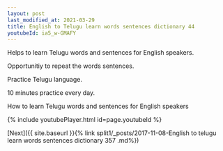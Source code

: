 ```yaml
---
layout: post
last_modified_at: 2021-03-29
title: English to Telugu learn words sentences dictionary 44 
youtubeId: ia5_w-GMAFY
---
```

 
 
Helps to learn Telugu words and sentences for English speakers.

Opportunitiy to repeat the words sentences. 

Practice Telugu language. 
 
10 minutes practice every day. 
 
How to learn Telugu words and sentences for English speakers 
 
{% include youtubePlayer.html id=page.youtubeId %}
 
 
[Next]({{ site.baseurl }}{% link  split1/_posts/2017-11-08-English to telugu learn words sentences dictionary 357 .md%})
 
